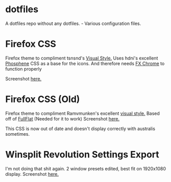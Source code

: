 dotfiles
========

A dotfiles repo without any dotfiles. - Various configuration files.

Firefox CSS
===========

Firefox theme to compliment tsnsnd's [Visual Style.](http://twnsnd.deviantart.com/art/pix-light-visual-style-300496433)
Uses hdni's excellent [Phosphene](https://github.com/hdni/Phosphene) CSS as a base for the icons. And therefore needs [FX Chrome](https://addons.mozilla.org/en-US/firefox/addon/fxchrome/) to function properly

Screenshot [here.](http://tekoneko.co.uk/Screenshots/2013_12_30_13_27_35_Greenshot.png)

Firefox CSS (Old)
=================

Firefox theme to compliment Ramvmunken's excellent [visual style.](http://ravmunken.deviantart.com/art/Deshou-VS-394841179)
Based off of [FullFlat](https://addons.mozilla.org/en-US/firefox/addon/full-flat/) (Needed for it to work)
Screenshot [here.](https://raw.github.com/DigitalRooster/assets/master/Firefox%20Screenshot.png)

This CSS is now out of date and doesn't display correctly with australis sometimes.

Winsplit Revolution Settings Export
===================================
I'm not doing that shit again. 2 window presets edited, best fit on 1920x1080 display.
Screenshot [here.](https://raw.github.com/DigitalRooster/assets/master/WinSplit%20Screenshot.png)


